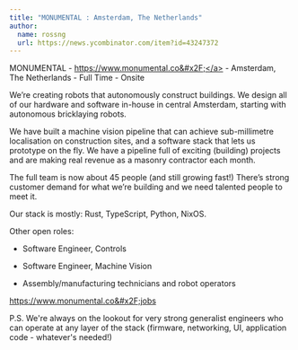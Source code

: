 ```yaml
---
title: "MONUMENTAL : Amsterdam, The Netherlands"
author:
  name: rossng
  url: https://news.ycombinator.com/item?id=43247372
---
```

MONUMENTAL - <a href="https:&#x2F;&#x2F;www.monumental.co&#x2F;" rel="nofollow">https:&#x2F;&#x2F;www.monumental.co&#x2F;</a> - Amsterdam, The Netherlands - Full Time - Onsite

We’re creating robots that autonomously construct buildings. We design all of our hardware and software in-house in central Amsterdam, starting with autonomous bricklaying robots.

We have built a machine vision pipeline that can achieve sub-millimetre localisation on construction sites, and a software stack that lets us prototype on the fly. We have a pipeline full of exciting (building) projects and are making real revenue as a masonry contractor each month.

The full team is now about 45 people (and still growing fast!) There’s strong customer demand for what we’re building and we need talented people to meet it.

Our stack is mostly: Rust, TypeScript, Python, NixOS.

Other open roles:

- Software Engineer, Controls

- Software Engineer, Machine Vision

- Assembly&#x2F;manufacturing technicians and robot operators

<a href="https:&#x2F;&#x2F;www.monumental.co&#x2F;jobs" rel="nofollow">https:&#x2F;&#x2F;www.monumental.co&#x2F;jobs</a>

P.S. We&#x27;re always on the lookout for very strong generalist engineers who can operate at any layer of the stack (firmware, networking, UI, application code - whatever&#x27;s needed!)
<JobApplication />
